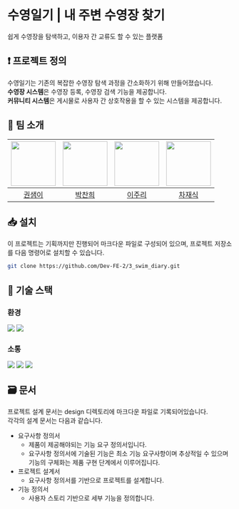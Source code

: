 # 수영일기 | 내 주변 수영장 찾기
쉽게 수영장을 탐색하고, 이용자 간 교류도 할 수 있는 플랫폼

## ❗ 프로젝트 정의
수영일기는 기존의 복잡한 수영장 탐색 과정을 간소화하기 위해 만들어졌습니다.<br>
**수영장 시스템**은 수영장 등록, 수영장 검색 기능을 제공합니다.<br>
**커뮤니티 시스템**은 게시물로 사용자 간 상호작용을 할 수 있는 시스템을 제공합니다.

## 🙌 팀 소개
| <img width="100px" src="https://avatars.githubusercontent.com/u/56241150?v=4" style="max-width: 100%;"> | <img width="100px" src="https://avatars.githubusercontent.com/u/176368439?v=4" style="max-width: 100%;"> | <img width="100px" src="https://avatars.githubusercontent.com/u/182174995?v=4" style="max-width: 100%;"> | <img width="100px" src="https://avatars.githubusercontent.com/u/127061507?v=4" style="max-width: 100%;"> |
| :---: | :---: | :---: | :---: |
| [권샘이](https://github.com/KwonSeami) | [박찬희](https://github.com/park-chan-hui) | [이주리](https://github.com/jurilee0) | [차재식](https://github.com/Chajaesik01) |


## 📥 설치
이 프로젝트는 기획까지만 진행되어 마크다운 파일로 구성되어 있으며, 프로젝트 저장소를 다음 명령어로 설치할 수 있습니다.

```bash
git clone https://github.com/Dev-FE-2/3_swim_diary.git
```

## 🔨 기술 스택
### 환경
<img src="https://img.shields.io/badge/git-F05032?style=for-the-badge&logo=git&logoColor=white"> <img src="https://img.shields.io/badge/github-181717?style=for-the-badge&logo=github&logoColor=white">

### 소통
<img src="https://img.shields.io/badge/zoom-0B5CFF?style=for-the-badge&logo=zoom&logoColor=white"> <img src="https://img.shields.io/badge/slack-4A154B?style=for-the-badge&logo=slack&logoColor=white"> <img src="https://img.shields.io/badge/notion-000000?style=for-the-badge&logo=notion&logoColor=white">

## 🗃️ 문서
프로젝트 설계 문서는 design 디렉토리에 마크다운 파일로 기록되어있습니다.<br>
각각의 설계 문서는 다음과 같습니다.

* 요구사항 정의서 
  * 제품이 제공해야되는 기능 요구 정의서입니다.
  * 요구사항 정의서에 기술된 기능은 최소 기능 요구사항이며 추상적일 수 있으며 기능의 구체화는 제품 구현 단계에서 이루어집니다.
* 프로젝트 설계서
  * 요구사항 정의서를 기반으로 프로젝트를 설계합니다.
* 기능 정의서
  * 사용자 스토리 기반으로 세부 기능을 정의합니다.